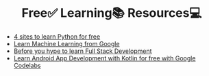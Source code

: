 <h1 align="center">
	Free✅ Learning📚 Resources💻
</h1>

<!-- BLOG-POST-LIST:START -->
- [4 sites to learn Python for free](https://matrixread.com/learn-python-3-free/)
- [Learn Machine Learning from Google](https://matrixread.com/machine-learning-google/)
- [Before you hype to learn Full Stack Development](https://matrixread.com/learn-full-stack-development/)
- [Learn Android App Development with Kotlin for free with Google Codelabs](https://matrixread.com/learn-android-app-development-with-kotlin-for-free/)
<!-- BLOG-POST-LIST:END -->
